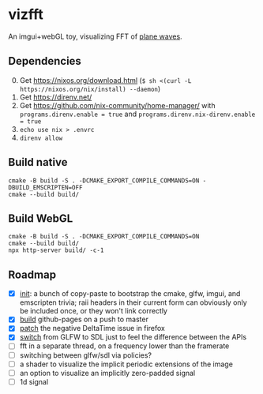 # vizfft

An imgui+webGL toy, visualizing FFT of [plane waves](https://en.wikipedia.org/wiki/Plane_wave).

## Dependencies

0. Get https://nixos.org/download.html (`$ sh <(curl -L https://nixos.org/nix/install) --daemon`)
1. Get https://direnv.net/
3. Get https://github.com/nix-community/home-manager/ with `programs.direnv.enable = true` and `programs.direnv.nix-direnv.enable = true`
4. `echo use nix > .envrc`
5. `direnv allow`

## Build native

```console
cmake -B build -S . -DCMAKE_EXPORT_COMPILE_COMMANDS=ON -DBUILD_EMSCRIPTEN=OFF
cmake --build build/
```

## Build WebGL


```console
cmake -B build -S . -DCMAKE_EXPORT_COMPILE_COMMANDS=ON
cmake --build build/
npx http-server build/ -c-1
```


## Roadmap

- [x] [init](https://github.com/SomeoneSerge/vizfft/commit/483365f50b3272b0e3931fbc8886836cdb192c18):
  a bunch of copy-paste to bootstrap the cmake, glfw, imgui, and emscripten trivia;
  raii headers in their current form can obviously only be included once, or they won't link correctly
- [x] [build](https://github.com/SomeoneSerge/vizfft/commit/58c3c47fda0d9b67f48dde7ff9b0f5fb1973bd9b) github-pages on a push to master
- [x] [patch](https://github.com/SomeoneSerge/vizfft/commit/c382d41238fe010f74c9f0096b4cbf952bd41366) the negative DeltaTime issue in firefox
- [x] [switch](https://github.com/SomeoneSerge/vizfft/commit/cf8b8e41959b455af689b21abc03365c7cccf309) from GLFW to SDL just to feel the difference between the APIs
- [ ] fft in a separate thread, on a frequency lower than the framerate
- [ ] switching between glfw/sdl via policies?
- [ ] a shader to visualize the implicit periodic extensions of the image
- [ ] an option to visualize an implicitly zero-padded signal
- [ ] 1d signal
